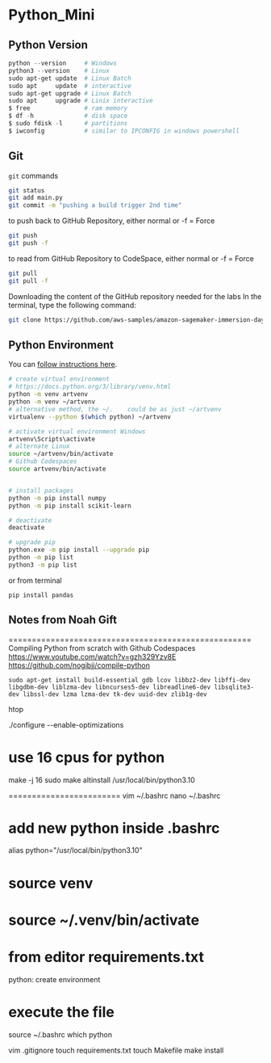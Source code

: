 # Python_Mini

## Python Version
```powershell
python --version     # Windows
python3 --version    # Linux
sudo apt-get update  # Linux Batch
sudo apt     update  # interactive
sudo apt-get upgrade # Linux Batch
sudo apt     upgrade # Linix interactive
$ free               # ram memory
$ df -h              # disk space
$ sudo fdisk -l      # partitions
$ iwconfig           # similar to IPCONFIG in windows powershell

```

## Git
`git` commands

```bash
git status
git add main.py
git commit -m "pushing a build trigger 2nd time"

```

to push back to GitHub Repository, either normal or -f = Force
```bash
git push
git push -f 
```

to read from GitHub Repository to CodeSpace, either normal or -f = Force
```bash
git pull
git pull -f
```

Downloading the content of the GitHub repository needed for the labs
In the terminal, type the following command:
```bash
git clone https://github.com/aws-samples/amazon-sagemaker-immersion-day.git
```

## Python Environment
You can [follow instructions here](https://realpython.com/python-virtual-environments-a-primer/).

```bash
# create virtual environment
# https://docs.python.org/3/library/venv.html
python -m venv artvenv
python -m venv ~/artvenv
# alternative method, the ~/.    could be as just ~/artvenv
virtualenv --python $(which python) ~/artvenv

# activate virtual environment Windows
artvenv\Scripts\activate
# alternate Linux
source ~/artvenv/bin/activate
# Github Codespaces
source artvenv/bin/activate


# install packages
python -m pip install numpy
python -m pip install scikit-learn
```
```bash
# deactivate
deactivate

# upgrade pip
python.exe -m pip install --upgrade pip
python -m pip list
python3 -m pip list
```
or from terminal
```
pip install pandas
```

## Notes from Noah Gift
====================================================
Compiling Python from scratch with Github Codespaces
https://www.youtube.com/watch?v=gzh329Yzv8E
https://github.com/nogibjj/compile-python

`sudo apt-get install build-essential gdb lcov libbz2-dev libffi-dev libgdbm-dev liblzma-dev libncurses5-dev libreadline6-dev libsqlite3-dev libssl-dev lzma lzma-dev tk-dev uuid-dev zlib1g-dev`

htop

./configure --enable-optimizations

# use 16 cpus for python
make -j 16
sudo make altinstall
/usr/local/bin/python3.10

========================
vim ~/.bashrc
nano ~/.bashrc
# add new python inside .bashrc
alias python="/usr/local/bin/python3.10"
# source venv
source ~/.venv/bin/activate
========================
# from editor requirements.txt
<f1> python: create environment


# execute the file
source ~/.bashrc
which python


vim .gitignore
touch requirements.txt
touch Makefile
make install


